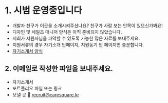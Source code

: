 # 1. 시범 운영중입니다

- 개발자 친구가 이곳을 소개시켜주셨나요? 친구가 사람 보는 안목이 있으신가봐요!
- 디자인 및 세일즈 매니저 양식은 아직 준비되지 않았습니다.
- 저희가 지원자님을 파악할 수 있도록 가능한 많은 자료를 보내주세요.
- 지원서류의 경우 자기소개 반페이지, 지원동기 반 페이지면 충분합니다.
- [자기소개서 양식](https://s3.ap-northeast-2.amazonaws.com/caresquare.kr-home/etc/%EC%A3%BC-%EC%BC%80%EC%96%B4%EC%8A%A4%ED%80%98%EC%96%B4-%EC%9E%90%EA%B8%B0%EC%86%8C%EA%B0%9C%EC%84%9C-%EC%96%91%EC%8B%9D-%EA%B3%B5%ED%86%B5.docx)

## 2. 이메일로 작성한 파일을 보내주세요.
* 자기소개서
* 포트폴리오 파일 또는 링크
* 보낼 곳 📧 recruit@caresquare.kr 